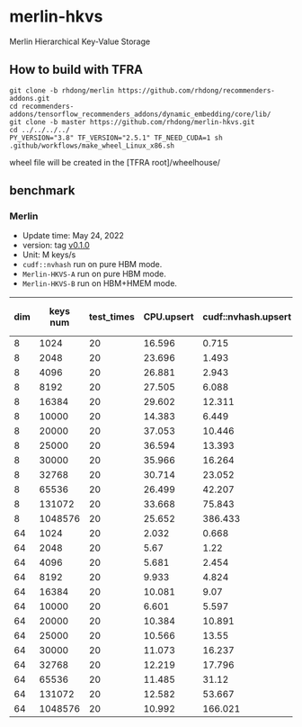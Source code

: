 # merlin-hkvs

Merlin Hierarchical Key-Value Storage

## How to build with TFRA
```shell
git clone -b rhdong/merlin https://github.com/rhdong/recommenders-addons.git
cd recommenders-addons/tensorflow_recommenders_addons/dynamic_embedding/core/lib/
git clone -b master https://github.com/rhdong/merlin-hkvs.git
cd ../../../../
PY_VERSION="3.8" TF_VERSION="2.5.1" TF_NEED_CUDA=1 sh .github/workflows/make_wheel_Linux_x86.sh
```

wheel file will be created in the [TFRA root]/wheelhouse/

## benchmark

### Merlin
* Update time: May 24, 2022
* version: tag [v0.1.0](https://github.com/rhdong/merlin-hkvs/releases/tag/v0.1.0)
* Unit: M keys/s 
* `cudf::nvhash` run on pure HBM mode.
* `Merlin-HKVS-A` run on pure HBM mode.
* `Merlin-HKVS-B` run on HBM+HMEM mode.

|   dim |   keys num |   test_times | CPU.upsert |   cudf::nvhash.upsert | Merlin-HKVS-A.upsert | Merlin-HKVS-B.upsert | CPU.lookup  | cudf::nvhash.lookup  | Merlin-HKVS-A.lookup | Merlin-HKVS-B.lookup |
|-------|------------|--------------|----------------------|--------------|--------------|---------------------------|--------------|--------------|--------------|-----------------------|
|     8 |       1024 |           20 | 16.596               |        0.715 |       13.254 | 4.612       | 12.658      |        2.104 |        2.619 | 3.146                 |
|     8 |       2048 |           20 | 23.696               |        1.493 |        5.754 | 8.057       | 16.139      |        3.756 |        3.642 | 6.876                 |
|     8 |       4096 |           20 | 26.881               |        2.943 |       10.693 | 7.17        | 23.143      |        9.017 |        4.467 | 6.674                 |
|     8 |       8192 |           20 | 27.505               |        6.088 |       29.531 | 11.368      | 23.709      |       58.594 |       28.112 | 16.724                |
|     8 |      16384 |           20 | 29.602               |       12.311 |       42.968 | 20.523      | 17.047      |       42.756 |       52.476 | 43.032                |
|     8 |      10000 |           20 | 14.383               |        6.449 |       23.841 | 16.887      | 20.867      |       36.12  |       27.196 | 26.906                |
|     8 |      20000 |           20 | 37.053               |       10.446 |       47.253 | 20.82       | 21.245      |       30.5   |       58.845 | 45.891                |
|     8 |      25000 |           20 | 36.594               |       13.393 |       56.093 | 23.135      | 21.948      |       47.939 |       46.797 | 63.604                |
|     8 |      30000 |           20 | 35.966               |       16.264 |       52.558 | 25.347      | 17.712      |       39.011 |       78.058 | 77.569                |
|     8 |      32768 |           20 | 30.714               |       23.052 |       52.248 | 19.283      | 16.036      |      111.985 |       85.115 | 23.548                |
|     8 |      65536 |           20 | 26.499               |       42.207 |       57.458 | 26.422      | 20.121      |      120.052 |      139.841 | 50.159                |
|     8 |     131072 |           20 | 33.668               |       75.843 |       53.859 | 25.718      | 20.936      |      133.2   |      166.899 | 62.878                |
|     8 |    1048576 |           20 | 25.652               |      386.433 |       37.335 | 23.178      | 9.698       |      615.525 |      227.989 | 148.813               |
|    64 |       1024 |           20 | 2.032                |        0.668 |        5.072 | 5.607       | 1.035       |        2.571 |        3.958 | 3.844                 |
|    64 |       2048 |           20 | 5.67                 |        1.22  |        9.766 | 5.378       | 2.211       |        8.935 |        6.856 | 6.704                 |
|    64 |       4096 |           20 | 5.681                |        2.454 |       19.56  | 5.048       | 2.678       |        6.37  |       15.05  | 3.23                  |
|    64 |       8192 |           20 | 9.933                |        4.824 |       33.19  | 8.115       | 1.51        |       30.624 |       19.276 | 5.937                 |
|    64 |      16384 |           20 | 10.081               |        9.07  |       43.079 | 13.833      | 2.074       |       21.365 |       40.462 | 14.078                |
|    64 |      10000 |           20 | 6.601                |        5.597 |       18.945 | 12.394      | 1.589       |       80.52  |       18.669 | 10.118                |
|    64 |      20000 |           20 | 10.384               |       10.891 |       50.218 | 16.086      | 1.995       |       70.41  |       46.32  | 16.043                |
|    64 |      25000 |           20 | 10.566               |       13.55  |       42.216 | 15.872      | 2.254       |       52.258 |       46.049 | 15.757                |
|    64 |      30000 |           20 | 11.073               |       16.237 |       64.176 | 20.805      | 2.536       |       42.758 |       29.259 | 22.852                |
|    64 |      32768 |           20 | 12.219               |       17.796 |       51.808 | 18.093      | 2.587       |       74.905 |       42.692 | 23.547                |
|    64 |      65536 |           20 | 11.485               |       31.12  |       48.566 | 20.93       | 3.081       |       52.28  |       31.862 | 38.798                |
|    64 |     131072 |           20 | 12.582               |       53.667 |       50.757 | 19.664      | 2.947       |       52.039 |       51.93  | 44.415                |
|    64 |    1048576 |           20 | 10.992               |      166.021 |       36.72  | 17.318      | 2.646       |       76.514 |       70.447 | 58.597                |
